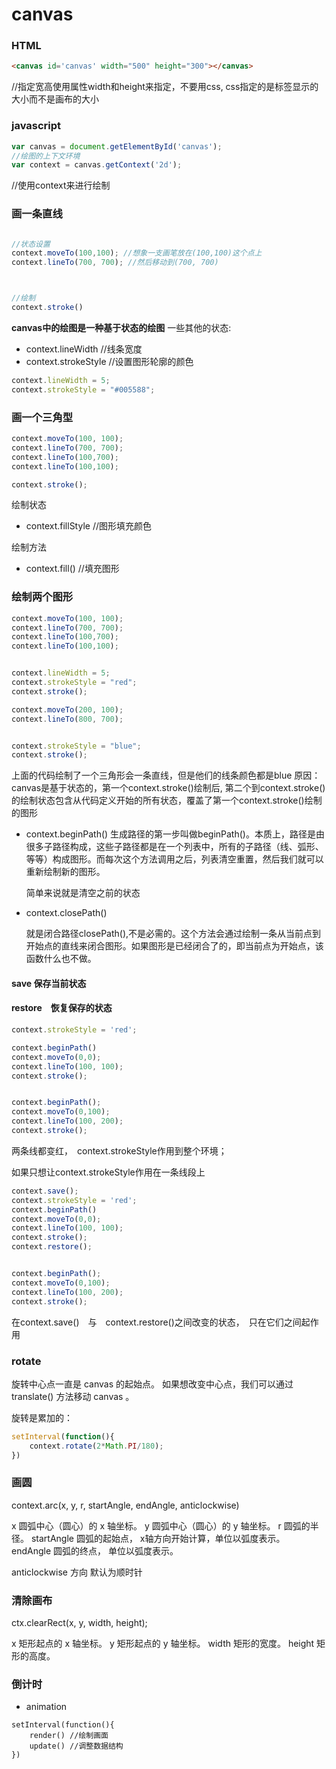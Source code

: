 # canvas

### HTML

```html
<canvas id='canvas' width="500" height="300"></canvas>
```
//指定宽高使用属性width和height来指定，不要用css,
css指定的是标签显示的大小而不是画布的大小


### javascript
```js
var canvas = document.getElementById('canvas');
//绘图的上下文环境
var context = canvas.getContext('2d');
```
//使用context来进行绘制

### 画一条直线
```js

//状态设置
context.moveTo(100,100); //想象一支画笔放在(100,100)这个点上
context.lineTo(700, 700); //然后移动到(700, 700)



//绘制
context.stroke() 
```

**canvas中的绘图是一种基于状态的绘图**
一些其他的状态:
- context.lineWidth //线条宽度
- context.strokeStyle //设置图形轮廓的颜色

```js
context.lineWidth = 5;
context.strokeStyle = "#005588"; 
```



### 画一个三角型
```js
context.moveTo(100, 100);
context.lineTo(700, 700);
context.lineTo(100,700);
context.lineTo(100,100);

context.stroke();
```

绘制状态
- context.fillStyle //图形填充颜色

绘制方法
- context.fill() //填充图形

### 绘制两个图形
```js
context.moveTo(100, 100);
context.lineTo(700, 700);
context.lineTo(100,700);
context.lineTo(100,100);


context.lineWidth = 5;
context.strokeStyle = "red"; 
context.stroke();

context.moveTo(200, 100);
context.lineTo(800, 700);


context.strokeStyle = "blue";
context.stroke();
```
上面的代码绘制了一个三角形会一条直线，但是他们的线条颜色都是blue
原因：canvas是基于状态的，第一个context.stroke()绘制后, 第二个到context.stroke()的绘制状态包含从代码定义开始的所有状态，覆盖了第一个context.stroke()绘制的图形



-  context.beginPath()
    生成路径的第一步叫做beginPath()。本质上，路径是由很多子路径构成，这些子路径都是在一个列表中，所有的子路径（线、弧形、等等）构成图形。而每次这个方法调用之后，列表清空重置，然后我们就可以重新绘制新的图形。

    简单来说就是清空之前的状态
-  context.closePath()
    
    就是闭合路径closePath(),不是必需的。这个方法会通过绘制一条从当前点到开始点的直线来闭合图形。如果图形是已经闭合了的，即当前点为开始点，该函数什么也不做。


#### save 保存当前状态
#### restore　恢复保存的状态


```js
context.strokeStyle = 'red';

context.beginPath()
context.moveTo(0,0);
context.lineTo(100, 100);
context.stroke();


context.beginPath();
context.moveTo(0,100);
context.lineTo(100, 200);
context.stroke();
```
两条线都变红，　context.strokeStyle作用到整个环境；

如果只想让context.strokeStyle作用在一条线段上
```js
context.save();
context.strokeStyle = 'red';
context.beginPath()
context.moveTo(0,0);
context.lineTo(100, 100);
context.stroke();
context.restore();


context.beginPath();
context.moveTo(0,100);
context.lineTo(100, 200);
context.stroke();
```

在context.save()　与　context.restore()之间改变的状态，　只在它们之间起作用

### rotate

旋转中心点一直是 canvas 的起始点。 如果想改变中心点，我们可以通过 translate() 方法移动 canvas 。


旋转是累加的：
```js
setInterval(function(){
    context.rotate(2*Math.PI/180);
})
```

### 画圆
context.arc(x, y, r, startAngle, endAngle, anticlockwise)

x
圆弧中心（圆心）的 x 轴坐标。
y
圆弧中心（圆心）的 y 轴坐标。
r
圆弧的半径。
startAngle
圆弧的起始点， x轴方向开始计算，单位以弧度表示。
endAngle
圆弧的终点， 单位以弧度表示。

anticlockwise 方向 默认为顺时针

### 清除画布
ctx.clearRect(x, y, width, height);

x
矩形起点的 x 轴坐标。
y
矩形起点的 y 轴坐标。
width
矩形的宽度。
height
矩形的高度。


### 倒计时

- animation
```
setInterval(function(){
    render() //绘制画面
    update() //调整数据结构
})
```


